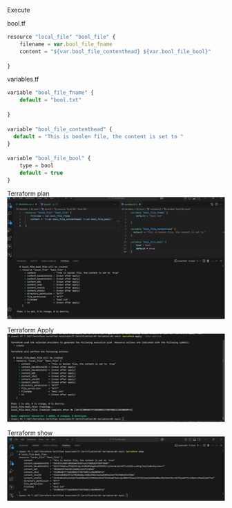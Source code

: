 Execute

bool.tf
```js
resource "local_file" "bool_file" {
    filename = var.bool_file_fname
    content = "${var.bool_file_contenthead} ${var.bool_file_bool}"
  
}
```
variables.tf
```js
variable "bool_file_fname" {
    default = "bool.txt"
  
}

variable "bool_file_contenthead" {
  default = "This is boolen file, the content is set to "
}

variable "bool_file_bool" {
    type = bool
    default = true
}
```

Terraform plan
![alt text](image.png)

Terraform Apply
![alt text](image-1.png)

Terraform show
![alt text](image-2.png)
